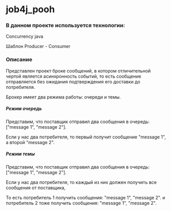 # job4j_pooh


### В данном проекте используется технологии:

Concurrency java

Шаблон Producer - Consumer


### Описание

Представлен проект броке сообщений, в котором
отличительной чертой  является асинхронность событий, то есть сообщение отправляется 
без ожидания подтверждения его доставки до потребителя.

Брокер имеет два режима работы: очереди и темы.

##### Режим очередь

Представим, что поставщик отправил два сообщения в очередь: 
["message 1", "message 2"].

Если у нас два потребителя, то первый получит сообщение 
"message 1", а второй "message 2".


##### Режим темы

Представим, что поставщик отправил два сообщения в очередь: ["message 1", "message 2"].

Если у нас два потребителя, то каждый из них должен получить все сообщения от поставщика,

То есть потребитель 1 получить сообщения: "message 1", "message 2".
и потребитель 2 тоже получить сообщения: "message 1", "message 2".











